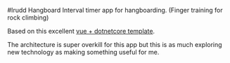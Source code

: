 #Irudd Hangboard
Interval timer app for hangboarding. (Finger training for rock climbing)

Based on this excellent [vue + dotnetcore template](https://github.com/MarkPieszak/aspnetcore-Vue-starter).

The architecture is super overkill for this app but this is as much exploring new technology as making something useful for me.